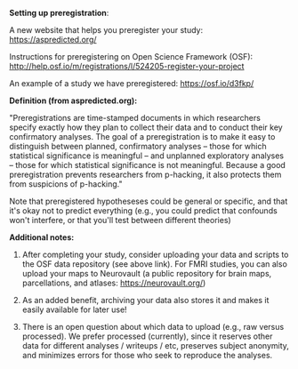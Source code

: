<b>Setting up preregistration</b>: 

A new website that helps you preregister your study: https://aspredicted.org/

Instructions for preregistering on Open Science Framework (OSF): http://help.osf.io/m/registrations/l/524205-register-your-project

An example of a study we have preregistered: https://osf.io/d3fkp/

<b>Definition (from aspredicted.org):</b>

"Preregistrations are time-stamped documents in which researchers specify exactly how they plan to collect their data and to conduct their key confirmatory analyses. The goal of a preregistration is to make it easy to distinguish between planned, confirmatory analyses – those for which statistical significance is meaningful – and unplanned exploratory analyses – those for which statistical significance is not meaningful. Because a good preregistration prevents researchers from p-hacking, it also protects them from suspicions of p-hacking."

Note that preregistered hypotheseses could be general or specific, and that it's okay not to predict everything (e.g., you could predict that confounds won't interfere, or that you'll test between different theories) 

<b>Additional notes:</b>

1. After completing your study, consider uploading your data and scripts to the OSF data repository (see above link).  For FMRI studies, you can also upload your maps to Neurovault (a public repository for brain maps, parcellations, and atlases: https://neurovault.org/)

2. As an added benefit, archiving your data also stores it and makes it easily available for later use!

3. There is an open question about which data to upload (e.g., raw versus processed). We prefer processed (currently), since it reserves other data for different analyses / writeups / etc, preserves subject anonymity, and minimizes errors for those who seek to reproduce the analyses. 




